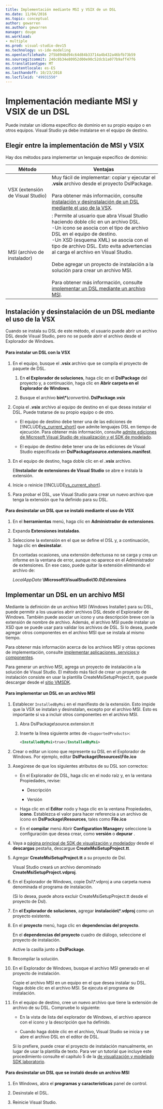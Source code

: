 ```yaml
---
title: Implementación mediante MSI y VSIX de un DSL
ms.date: 11/04/2016
ms.topic: conceptual
author: gewarren
ms.author: gewarren
manager: douge
ms.workload:
- multiple
ms.prod: visual-studio-dev15
ms.technology: vs-ide-modeling
ms.openlocfilehash: 2f5b8948d94c64d84b33714a4b432a46bfb73b59
ms.sourcegitcommit: 240c8b34e80952d00e90c52dcb1a077b9aff47f6
ms.translationtype: MT
ms.contentlocale: es-ES
ms.lasthandoff: 10/23/2018
ms.locfileid: "49931550"
---
```

# <a name="msi-and-vsix-deployment-of-a-dsl"></a>Implementación mediante MSI y VSIX de un DSL
Puede instalar un idioma específico de dominio en su propio equipo o en otros equipos. Visual Studio ya debe instalarse en el equipo de destino.

## <a name="which"></a> Elegir entre la implementación de MSI y VSIX
 Hay dos métodos para implementar un lenguaje específico de dominio:

|Método|Ventajas|
|-|-|
|VSX (extensión de Visual Studio)|Muy fácil de implementar: copiar y ejecutar el **.vsix** archivo desde el proyecto DslPackage.<br /><br /> Para obtener más información, consulte [instalación y desinstalación de un DSL mediante el uso de la VSX](#Installing).|
|MSI (archivo de instalador)|: Permite al usuario que abra Visual Studio haciendo doble clic en un archivo DSL.<br />-Un icono se asocia con el tipo de archivo DSL en el equipo de destino.<br />-Un XSD (esquema XML) se asocia con el tipo de archivo DSL. Esto evita advertencias al carga el archivo en Visual Studio.<br /><br /> Debe agregar un proyecto de instalación a la solución para crear un archivo MSI.<br /><br /> Para obtener más información, consulte [implementar un DSL mediante un archivo MSI](#msi).|

## <a name="Installing"></a> Instalación y desinstalación de un DSL mediante el uso de la VSX
 Cuando se instala su DSL de este método, el usuario puede abrir un archivo DSL desde Visual Studio, pero no se puede abrir el archivo desde el Explorador de Windows.

#### <a name="to-install-a-dsl-by-using-the-vsx"></a>Para instalar un DSL con la VSX

1. En el equipo, busque el **.vsix** archivo que se compila el proyecto de paquete de DSL.

   1.  En **el Explorador de soluciones**, haga clic en el **DslPackage** del proyecto y, a continuación, haga clic en **Abrir carpeta en el Explorador de Windows**.

   2.  Busque el archivo **bin\\\*\\**_convertirá_**. DslPackage.vsix**

2. Copia el **.vsix** archivo al equipo de destino en el que desea instalar el DSL. Puede tratarse de su propio equipo o de otro.

   - El equipo de destino debe tener una de las ediciones de [!INCLUDE[vs_current_short](../code-quality/includes/vs_current_short_md.md)] que admite lenguajes DSL en tiempo de ejecución. Para obtener más información, consulte [admite ediciones de Microsoft Visual Studio de visualización y el SDK de modelado](../modeling/supported-visual-studio-editions-for-visualization-amp-modeling-sdk.md).

   - El equipo de destino debe tener una de las ediciones de Visual Studio especificada en **DslPackage\source.extensions.manifest**.

3. En el equipo de destino, haga doble clic en el **.vsix** archivo.

    El**Instalador de extensiones de Visual Studio** se abre e instala la extensión.

4. Inicie o reinicie [!INCLUDE[vs_current_short](../code-quality/includes/vs_current_short_md.md)].

5. Para probar el DSL, use Visual Studio para crear un nuevo archivo que tenga la extensión que ha definido para su DSL.

#### <a name="to-uninstall-a-dsl-that-was-installed-by-using-vsx"></a>Para desinstalar un DSL que se instaló mediante el uso de VSX

1. En el **herramientas** menú, haga clic en **Administrador de extensiones**.

2. Expanda **Extensiones instaladas**.

3. Seleccione la extensión en el que se define el DSL y, a continuación, haga clic en **desinstalar**.

   En contadas ocasiones, una extensión defectuosa no se carga y crea un informe en la ventana de error, aunque no aparece en el Administrador de extensiones. En ese caso, puede quitar la extensión eliminando el archivo de:

   *LocalAppData* **\Microsoft\VisualStudio\10.0\Extensions**

## <a name="msi"></a> Implementar un DSL en un archivo MSI
 Mediante la definición de un archivo MSI (Windows Installer) para su DSL, puede permitir a los usuarios abrir archivos DSL desde el Explorador de Windows. También puede asociar un icono y una descripción breve con la extensión de nombre de archivo. Además, el archivo MSI puede instalar un XSD que se puede usar para validar los archivos de DSL. Si lo desea, puede agregar otros componentes en el archivo MSI que se instala al mismo tiempo.

 Para obtener más información acerca de los archivos MSI y otras opciones de implementación, consulte [implementar aplicaciones, servicios y componentes](../deployment/deploying-applications-services-and-components.md).

 Para generar un archivo MSI, agrega un proyecto de instalación a la solución de Visual Studio. El método más fácil de crear un proyecto de instalación consiste en usar la plantilla CreateMsiSetupProject.tt, que puede descargar desde el [sitio VMSDK](http://go.microsoft.com/fwlink/?LinkID=186128).

#### <a name="to-deploy-a-dsl-in-an-msi"></a>Para implementar un DSL en un archivo MSI

1. Establecer `InstalledByMsi` en el manifiesto de la extensión. Esto impide que la VSX se instalan y desinstalan, excepto por el archivo MSI. Esto es importante si va a incluir otros componentes en el archivo MSI.

   1.  Abra DslPackage\source.extension.tt

   2.  Inserte la línea siguiente antes de `<SupportedProducts>`:

       ```xml
       <InstalledByMsi>true</InstalledByMsi>
       ```

2. Crear o editar un icono que represente su DSL en el Explorador de Windows. Por ejemplo, editar **DslPackage\Resources\File.ico**

3. Asegúrese de que los siguientes atributos de su DSL son correctos:

   -   En el Explorador de DSL, haga clic en el nodo raíz y, en la ventana Propiedades, revise:

       -   Descripción

       -   Versión

   -   Haga clic en el **Editor** nodo y haga clic en la ventana Propiedades, **icono**. Establezca el valor para hacer referencia a un archivo de icono en **DslPackage\Resources**, tales como **File.ico**

   -   En el **compilar** menú Abrir **Configuration Manager**y seleccione la configuración que desea crear, como **versión** o **depurar** .

4. Vaya a [página principal de SDK de visualización y modelado](http://go.microsoft.com/fwlink/?LinkID=186128)y desde el **descargas** pestaña, descargue **CreateMsiSetupProject.tt**.

5. Agregar **CreateMsiSetupProject.tt** a su proyecto de Dsl.

    Visual Studio creará un archivo denominado **CreateMsiSetupProject.vdproj**.

6. En el Explorador de Windows, copie Dsl\\\*.vdproj a una carpeta nueva denominada el programa de instalación.

    (Si lo desea, puede ahora excluir CreateMsiSetupProject.tt desde el proyecto de Dsl).

7. En **el Explorador de soluciones**, agregar **instalación\\\*.vdproj** como un proyecto existente.

8. En el **proyecto** menú, haga clic en **dependencias del proyecto**.

    En el **dependencias del proyecto** cuadro de diálogo, seleccione el proyecto de instalación.

    Active la casilla junto a **DslPackage**.

9. Recompilar la solución.

10. En el Explorador de Windows, busque el archivo MSI generado en el proyecto de instalación.

     Copie el archivo MSI en un equipo en el que desea instalar su DSL. Haga doble clic en el archivo MSI. Se ejecuta el programa de instalación.

11. En el equipo de destino, cree un nuevo archivo que tiene la extensión de archivo de su DSL. Compruebe lo siguiente:

    -   En la vista de lista del explorador de Windows, el archivo aparece con el icono y la descripción que ha definido.

    -   Cuando haga doble clic en el archivo, Visual Studio se inicia y se abre el archivo DSL en el editor de DSL.

    Si lo prefiere, puede crear el proyecto de instalación manualmente, en lugar de usar la plantilla de texto. Para ver un tutorial que incluye este procedimiento consulte el capítulo 5 de la [de visualización y modelado SDK laboratorio](http://go.microsoft.com/fwlink/?LinkId=208878).

#### <a name="to-uninstall-a-dsl-that-was-installed-from-an-msi"></a>Para desinstalar un DSL que se instaló desde un archivo MSI

1.  En Windows, abra el **programas y características** panel de control.

2.  Desinstale el DSL.

3.  Reinicie Visual Studio.